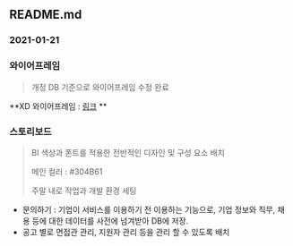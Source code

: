 ## README.md

### 2021-01-21



### 와이어프레임

> 개정 DB 기준으로 와이어프레임 수정 완료

**XD 와이어프레임 : [링크](https://xd.adobe.com/view/b5cdf989-b092-4981-af3a-5de663c0b9a6-e09e/) **



### 스토리보드

> BI 색상과 폰트를 적용한 전반적인 디자인 및 구성 요소 배치
>
> 메인 컬러 : #304B61
>
> 주말 내로 작업과 개발 환경 세팅



- 문의하기 : 기업이 서비스를 이용하기 전 이용하는 기능으로, 기업 정보와 직무, 채용 등에 대한 데이터를 사전에 넘겨받아 DB에 저장.
- 공고 별로 면접관 관리, 지원자 관리 등을 관리 할 수 있도록 배치

